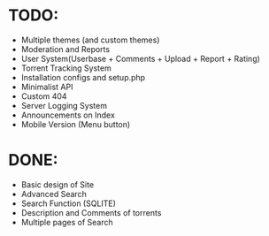 # TODO:
* Multiple themes (and custom themes)
* Moderation and Reports
* User System(Userbase + Comments + Upload + Report + Rating)
* Torrent Tracking System
* Installation configs and setup.php
* Minimalist API
* Custom 404
* Server Logging System
* Announcements on Index
* Mobile Version (Menu button)

# DONE:
* Basic design of Site
* Advanced Search
* Search Function (SQLITE)
* Description and Comments of torrents
* Multiple pages of Search
